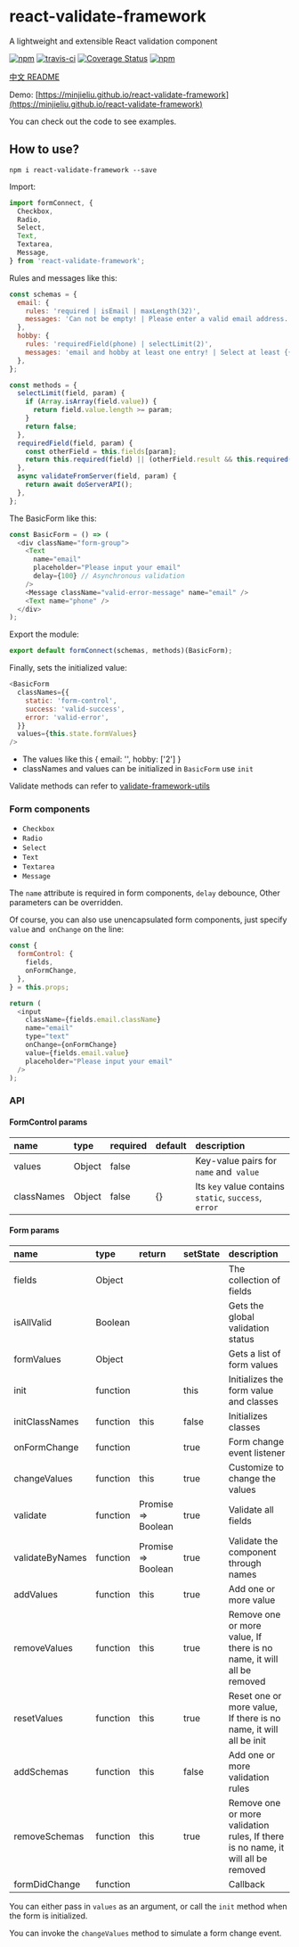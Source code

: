 # react-validate-framework

A lightweight and extensible React validation component

[![npm](https://img.shields.io/npm/v/react-validate-framework.svg?style=flat-square)](https://www.npmjs.com/package/react-validate-framework)
[![travis-ci](https://travis-ci.org/MinJieLiu/react-validate-framework.svg?branch=master)](https://travis-ci.org/MinJieLiu/react-validate-framework)
[![Coverage Status](https://coveralls.io/repos/github/MinJieLiu/react-validate-framework/badge.svg?branch=master)](https://coveralls.io/github/MinJieLiu/react-validate-framework?branch=master)
[![npm](https://img.shields.io/npm/dt/react-validate-framework.svg?style=flat-square)](https://github.com/MinJieLiu/react-validate-framework)

[中文 README](README-zh_CN.md)

Demo: [https://minjieliu.github.io/react-validate-framework](https://minjieliu.github.io/react-validate-framework)

You can check out the code to see examples.

## How to use?

    npm i react-validate-framework --save

Import:

```js
import formConnect, {
  Checkbox,
  Radio,
  Select,
  Text,
  Textarea,
  Message,
} from 'react-validate-framework';
```

Rules and messages like this:

```js
const schemas = {
  email: {
    rules: 'required | isEmail | maxLength(32)',
    messages: 'Can not be empty! | Please enter a valid email address. | Can not exceed {{param}} characters.',
  },
  hobby: {
    rules: 'requiredField(phone) | selectLimit(2)',
    messages: 'email and hobby at least one entry! | Select at least {{param}}.',
  },
};

const methods = {
  selectLimit(field, param) {
    if (Array.isArray(field.value)) {
      return field.value.length >= param;
    }
    return false;
  },
  requiredField(field, param) {
    const otherField = this.fields[param];
    return this.required(field) || (otherField.result && this.required(otherField));
  },
  async validateFromServer(field, param) {
    return await doServerAPI();
  },
};
```

The BasicForm like this:

```js
const BasicForm = () => (
  <div className="form-group">
    <Text
      name="email"
      placeholder="Please input your email"
      delay={100} // Asynchronous validation
    />
    <Message className="valid-error-message" name="email" />
    <Text name="phone" />
  </div>
);
```

Export the module:

```js
export default formConnect(schemas, methods)(BasicForm);
```

Finally, sets the initialized value:

```js
<BasicForm
  classNames={{
    static: 'form-control',
    success: 'valid-success',
    error: 'valid-error',
  }}
  values={this.state.formValues}
/>

```

 * The values like this { email: '', hobby: ['2'] }
 * classNames and values can be initialized in `BasicForm` use `init`

Validate methods can refer to [validate-framework-utils](https://github.com/MinJieLiu/validate-framework-utils)

### Form components

 * `Checkbox`
 * `Radio`
 * `Select`
 * `Text`
 * `Textarea`
 * `Message`

The `name` attribute is required in form components, `delay` debounce, Other parameters can be overridden.

Of course, you can also use unencapsulated form components, just specify `value` and` onChange` on the line:

```js
const {
  formControl: {
    fields,
    onFormChange,
  },
} = this.props;

return (
  <input
    className={fields.email.className}
    name="email"
    type="text"
    onChange={onFormChange}
    value={fields.email.value}
    placeholder="Please input your email"
  />
);
```

### API

#### FormControl params

| name | type | required | default | description |
| :--- | :--- | :--- | :--- | :--- |
| values | Object | false | | Key-value pairs for `name` and` value` |
| classNames | Object | false | {} | Its `key` value contains` static`, `success`,` error` |

#### Form params

| name | type | return | setState | description |
| :--- | :--- | :--- | :--- | :--- |
| fields | Object | | | The collection of fields |
| isAllValid | Boolean | | | Gets the global validation status |
| formValues | Object | | | Gets a list of form values |
| init | function | | this | Initializes the form value and classes |
| initClassNames | function | this | false | Initializes classes |
| onFormChange | function | | true | Form change event listener |
| changeValues | function | this | true | Customize to change the values |
| validate | function | Promise => Boolean | true | Validate all fields |
| validateByNames | function | Promise => Boolean | true | Validate the component through names |
| addValues | function | this | true | Add one or more value |
| removeValues | function | this | true | Remove one or more value, If there is no name, it will all be removed |
| resetValues | function | this | true | Reset one or more value, If there is no name, it will all be init |
| addSchemas | function | this | false | Add one or more validation rules |
| removeSchemas | function | this | true | Remove one or more validation rules, If there is no name, it will all be removed |
| formDidChange | function | | | Callback |

You can either pass in `values` as an argument, or call the `init` method when the form is initialized.

You can invoke the `changeValues` method to simulate a form change event.
